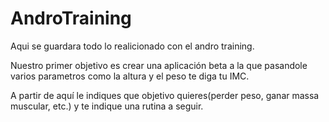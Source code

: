 # AndroTraining

Aqui se guardara todo lo realicionado con el andro training.

Nuestro primer objetivo es crear una aplicación beta a la que pasandole varios parametros como la altura y el peso te diga tu IMC.

A partir de aquí le indiques que objetivo quieres(perder peso, ganar massa muscular, etc.) y te indique una rutina a seguir.
